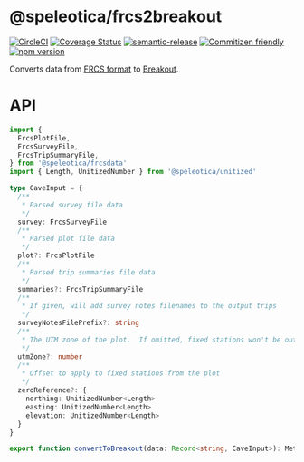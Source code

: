# @speleotica/frcs2breakout

[![CircleCI](https://circleci.com/gh/speleotica/frcs2breakout.svg?style=svg)](https://circleci.com/gh/speleotica/frcs2breakout)
[![Coverage Status](https://codecov.io/gh/speleotica/frcs2breakout/branch/master/graph/badge.svg)](https://codecov.io/gh/speleotica/frcs2breakout)
[![semantic-release](https://img.shields.io/badge/%20%20%F0%9F%93%A6%F0%9F%9A%80-semantic--release-e10079.svg)](https://github.com/semantic-release/semantic-release)
[![Commitizen friendly](https://img.shields.io/badge/commitizen-friendly-brightgreen.svg)](http://commitizen.github.io/cz-cli/)
[![npm version](https://badge.fury.io/js/%40speleotica%2Ffrcs2breakout.svg)](https://badge.fury.io/js/%40speleotica%2Ffrcs2breakout)

Converts data from [FRCS format](https://github.com/speleotica/frcsdata) to [Breakout](https://github.com/jedwards1211/breakout).

# API

```ts
import {
  FrcsPlotFile,
  FrcsSurveyFile,
  FrcsTripSummaryFile,
} from '@speleotica/frcsdata'
import { Length, UnitizedNumber } from '@speleotica/unitized'

type CaveInput = {
  /**
   * Parsed survey file data
   */
  survey: FrcsSurveyFile
  /**
   * Parsed plot file data
   */
  plot?: FrcsPlotFile
  /**
   * Parsed trip summaries file data
   */
  summaries?: FrcsTripSummaryFile
  /**
   * If given, will add survey notes filenames to the output trips
   */
  surveyNotesFilePrefix?: string
  /**
   * The UTM zone of the plot.  If omitted, fixed stations won't be output
   */
  utmZone?: number
  /**
   * Offset to apply to fixed stations from the plot
   */
  zeroReference?: {
    northing: UnitizedNumber<Length>
    easting: UnitizedNumber<Length>
    elevation: UnitizedNumber<Length>
  }
}

export function convertToBreakout(data: Record<string, CaveInput>): MetacaveData
```
